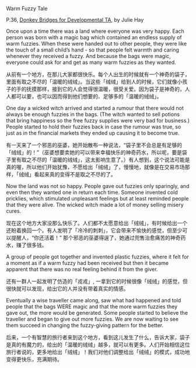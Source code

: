 Warm Fuzzy Tale

P.36, [Donkey Bridges for Developmental TA](http://www.amazon.co.uk/dp/0952196417), by Julie Hay

Once upon a time there was a land where everyone was very happy. Each person was born with a magic bag which contained an endless supply of warm fuzzies. When these were handed out to other people, they were like the touch of a small child’s hand - so that people felt warmth and caring whenever they received a fuzzy. And because the bags were magic, everyone could ask for and get as many warm fuzzies as they wanted.

从前有一个地方，在那儿大家都很快乐。每个人出生的时候就有一个神奇的袋子，里面有取之不尽的「温暖的绒绒」。当这些「绒绒」给到人的时候，它们就像小孩子的手的抚摸那样，接到它的人会觉得很温暖，很受关爱。因为袋子是神奇的，人人都可以要，也可以因而得到他们想要的、足够多的「温暖的绒绒」。

One day a wicked witch arrived and started a rumour that there would not always be enough fuzzies in the bags. (The witch wanted to sell potions that bring happiness so the free fuzzy supplies were very bad for business.) People started to hold their fuzzies back in case the rumour was true, so just as in the financial markets they ended up causing it to become true.

有一天来了一个邪恶的巫婆，她开始散布一种说法，“袋子里不会总是有足够的「绒绒」的！”（巫婆想要卖她的可以带来幸福快乐的神奇药水，所以呢，要是袋子里有取之不尽的「温暖的绒绒」，这太影响生意了。）有人想到，这个说法可能是真的喔，所以他们开始犹豫，不愿给出「绒绒」了，慢慢地，就像是在交易市场那样，「绒绒」看起来真的变得不是取之不尽的了。

Now the land was not so happy. People gave out fuzzies only sparingly, and even then they wanted one in return each time. Someone invented cold pricklies, which stimulated unpleasant feelings but at least reminded people that they were alive. The wicked witch made a lot of money selling misery cures.

现在这个地方大家没那么快乐了。人们都不太愿意给出「绒绒」，有时候给出一个还盼着换回一个。有人发明了「冷冷的刺刺」，它会带来不愉快的感觉，但至少可以提醒人，“你还活着！” 那个邪恶的巫婆得逞了，她通过兜售治愈痛苦的神奇药水，赚了很多钱。

A group of people got together and invented plastic fuzzies, where it felt for a moment as if a warm fuzzy had been received but then it became apparent that there was no real feeling behind it from the giver.

还有一群人一起发明了仿造的「戎戎」, 一拿到它的时候很像「绒绒」的感觉，但很快就可以发现，给出它的人并没有带着真实的情感。

Eventually a wise traveller came along, saw what had happened and told people that the bags WERE magic and that the more warm fuzzies they gave out, the more would be generated. Some people started to believe the traveller and began to give out more fuzzies. We are now waiting to see them succeed in changing the fuzzy-giving pattern for the better.

后来，一个有智慧的旅行者来到这个地方，看到这儿发生了什么，告诉大家，袋子是真的有魔力的，给出的「温暖的绒绒」越多，就可以有更多。人们开始相信这位旅行者说的，更多地给出「绒绒」！我们对他们调整给出「绒绒」的模式，成功地变得更快乐，充满期待。
